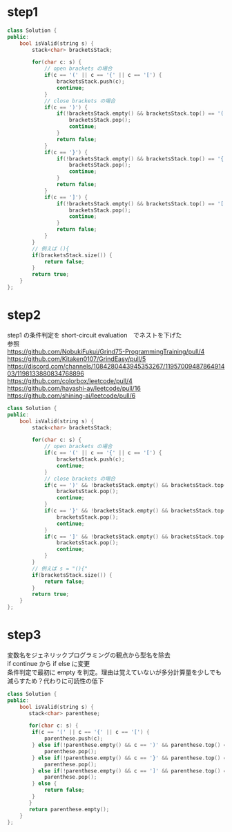 # step1
```cpp
class Solution {
public:
    bool isValid(string s) {
        stack<char> bracketsStack;  

        for(char c: s) {
            // open brackets の場合
            if(c == '(' || c == '{' || c == '[') {
                bracketsStack.push(c);
                continue;
            }
            // close brackets の場合
            if(c == ')') {
                if(!bracketsStack.empty() && bracketsStack.top() == '(') {
                    bracketsStack.pop();
                    continue;
                }
                return false;
            }
            if(c == '}') {
                if(!bracketsStack.empty() && bracketsStack.top() == '{') {
                    bracketsStack.pop();
                    continue;
                }
                return false;
            }
            if(c == ']') {
                if(!bracketsStack.empty() && bracketsStack.top() == '[') {
                    bracketsStack.pop();
                    continue;
                }
                return false;
            }
        }
        // 例えば (){
        if(bracketsStack.size()) {
            return false;
        }
        return true;
    }
};
```

# step2
step1 の条件判定を short-circuit evaluation　でネストを下げた  
参照  
https://github.com/NobukiFukui/Grind75-ProgrammingTraining/pull/4  
https://github.com/Kitaken0107/GrindEasy/pull/5  
https://discord.com/channels/1084280443945353267/1195700948786491403/1198133880834768896  
https://github.com/colorbox/leetcode/pull/4  
https://github.com/hayashi-ay/leetcode/pull/16   
https://github.com/shining-ai/leetcode/pull/6  

```cpp
class Solution {
public:
    bool isValid(string s) {
        stack<char> bracketsStack;  

        for(char c: s) {
            // open brackets の場合
            if(c == '(' || c == '{' || c == '[') {
                bracketsStack.push(c);
                continue;
            }
            // close brackets の場合
            if(c == ')' && !bracketsStack.empty() && bracketsStack.top() == '(') {
                bracketsStack.pop();
                continue;
            }
            if(c == '}' && !bracketsStack.empty() && bracketsStack.top() == '{') {
                bracketsStack.pop();
                continue;
            }
            if(c == ']' && !bracketsStack.empty() && bracketsStack.top() == '[') {
                bracketsStack.pop();
                continue;
            }
        }
        // 例えば s = "(){"
        if(bracketsStack.size()) {
            return false;
        }
        return true;
    }
};
```

# step3
変数名をジェネリックプログラミングの観点から型名を除去    
if continue から if else に変更  
条件判定で最初に empty を判定。理由は覚えていないが多分計算量を少しでも減らすため？代わりに可読性の低下 
```cpp
class Solution {
public:
    bool isValid(string s) {
       stack<char> parenthese;

       for(char c: s) {
        if(c == '(' || c == '{' || c == '[') {
            parenthese.push(c);
        } else if(!parenthese.empty() && c == ')' && parenthese.top() == '(') {
            parenthese.pop();
        } else if(!parenthese.empty() && c == '}' && parenthese.top() == '{') {
            parenthese.pop();
        } else if(!parenthese.empty() && c == ']' && parenthese.top() == '[') {
            parenthese.pop();
        } else {
            return false;
        }
       }
       return parenthese.empty();
    }
};
```
